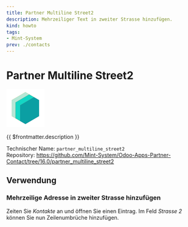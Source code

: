 ```yaml
---
title: Partner Multiline Street2
description: Mehrzeiliger Text in zweiter Strasse hinzufügen.
kind: howto
tags:
- Mint-System
prev: ./contacts
---
```

# Partner Multiline Street2
![icon_oms_box](attachments/icons_odoo_mint_system.png)

{{ $frontmatter.description }}

Technischer Name: `partner_multiline_street2`\
Repository: <https://github.com/Mint-System/Odoo-Apps-Partner-Contact/tree/16.0/partner_multiline_street2>

## Verwendung

### Mehrzeilige Adresse in zweiter Strasse hinzufügen

Zeiten Sie *Kontakte* an und öffnen Sie einen Eintrag. Im Feld *Strasse 2* können Sie nun Zeilenumbrüche hinzufügen.
